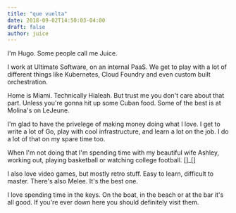 ```yaml
---
title: "que vuelta"
date: 2018-09-02T14:50:03-04:00
draft: false
author: juice
---
```


I'm Hugo. Some people call me Juice.

I work at Ultimate Software, on an internal PaaS. We get to play with a lot
of different things like Kubernetes, Cloud Foundry and even custom built orchestration.

Home is Miami. Technically Hialeah. But trust me you don't care about that part. Unless you're
gonna hit up some Cuban food. Some of the best is at Molina's on LeJeune.

I'm glad to have the privelege of making money doing what I love. I get to write a lot of Go,
play with cool infrastructure, and learn a lot on the job. I do a lot of that on my spare
time too.

When I'm not doing that I'm spending time with my beautiful wife Ashley, working out, playing
basketball or watching college football. []_[]

I also love video games, but mostly retro stuff. Easy to learn, difficult to master. There's
also Melee. It's the best one.

I love spending time in the keys. On the boat, in the beach or at the bar it's all good. If
you're ever down here you should definitely visit them.
